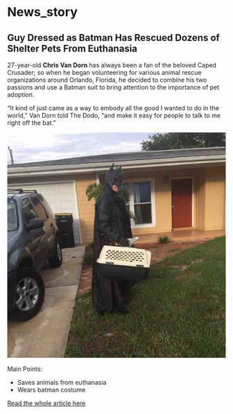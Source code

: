 # News_story


## Guy Dressed as Batman Has Rescued Dozens of Shelter Pets From Euthanasia

27-year-old **Chris Van Dorn** has always been a fan of the beloved Caped Crusader; so when he began volunteering for various animal rescue organizations around Orlando, Florida, he decided to combine his two passions and use a Batman suit to bring attention to the importance of pet adoption.

“It kind of just came as a way to embody all the good I wanted to do in the world,” Van Dorn told The Dodo, “and make it easy for people to talk to me right off the bat.”

![Image]( batman_puppies.jpg "batman")

Main Points: 

* Saves animals from euthanasia 
* Wears batman costume 

[Read the whole article here](https://www.goodnewsnetwork.org/guy-dressed-as-batman-rescues-shelter-pets-from-euthanasia/)
